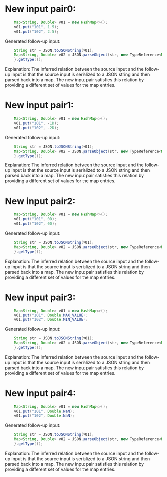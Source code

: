 # New input pair0:
```java
    Map<String, Double> v01 = new HashMap<>();
    v01.put("101", 1.5);
    v01.put("102", 2.5);
```

Generated follow-up input:
```java
    String str = JSON.toJSONString(v01);
    Map<String, Double> v02 = JSON.parseObject(str, new TypeReference<Map<String, Double>>() {
    }.getType());
```

Explanation: The inferred relation between the source input and the follow-up input is that the source input is serialized to a JSON string and then parsed back into a map. The new input pair satisfies this relation by providing a different set of values for the map entries.

# New input pair1:
```java
    Map<String, Double> v01 = new HashMap<>();
    v01.put("101", -1D);
    v01.put("102", -2D);
```

Generated follow-up input:
```java
    String str = JSON.toJSONString(v01);
    Map<String, Double> v02 = JSON.parseObject(str, new TypeReference<Map<String, Double>>() {
    }.getType());
```

Explanation: The inferred relation between the source input and the follow-up input is that the source input is serialized to a JSON string and then parsed back into a map. The new input pair satisfies this relation by providing a different set of values for the map entries.

# New input pair2:
```java
    Map<String, Double> v01 = new HashMap<>();
    v01.put("101", 0D);
    v01.put("102", 0D);
```

Generated follow-up input:
```java
    String str = JSON.toJSONString(v01);
    Map<String, Double> v02 = JSON.parseObject(str, new TypeReference<Map<String, Double>>() {
    }.getType());
```

Explanation: The inferred relation between the source input and the follow-up input is that the source input is serialized to a JSON string and then parsed back into a map. The new input pair satisfies this relation by providing a different set of values for the map entries.

# New input pair3:
```java
    Map<String, Double> v01 = new HashMap<>();
    v01.put("101", Double.MAX_VALUE);
    v01.put("102", Double.MIN_VALUE);
```

Generated follow-up input:
```java
    String str = JSON.toJSONString(v01);
    Map<String, Double> v02 = JSON.parseObject(str, new TypeReference<Map<String, Double>>() {
    }.getType());
```

Explanation: The inferred relation between the source input and the follow-up input is that the source input is serialized to a JSON string and then parsed back into a map. The new input pair satisfies this relation by providing a different set of values for the map entries.

# New input pair4:
```java
    Map<String, Double> v01 = new HashMap<>();
    v01.put("101", Double.NaN);
    v01.put("102", Double.NaN);
```

Generated follow-up input:
```java
    String str = JSON.toJSONString(v01);
    Map<String, Double> v02 = JSON.parseObject(str, new TypeReference<Map<String, Double>>() {
    }.getType());
```

Explanation: The inferred relation between the source input and the follow-up input is that the source input is serialized to a JSON string and then parsed back into a map. The new input pair satisfies this relation by providing a different set of values for the map entries.
